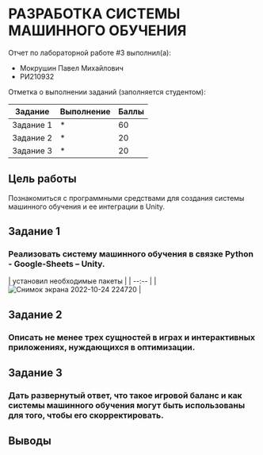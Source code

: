 # РАЗРАБОТКА СИСТЕМЫ МАШИННОГО ОБУЧЕНИЯ 
Отчет по лабораторной работе #3 выполнил(а):
- Мокрушин Павел Михайлович
- РИ210932

Отметка о выполнении заданий (заполняется студентом):

| Задание | Выполнение | Баллы |
| ------ | ------ | ------ |
| Задание 1 | * | 60 |
| Задание 2 | * | 20 |
| Задание 3 | * | 20 |

## Цель работы
Познакомиться с программными средствами для создания системы машинного обучения и ее интеграции в Unity.

## Задание 1
### Реализовать систему машинного обучения в связке Python - Google-Sheets – Unity.
| установил необходимые пакеты |
| --:-- |
| ![Снимок экрана 2022-10-24 224720](https://user-images.githubusercontent.com/101575777/197592767-8ebf88e2-91aa-49f0-9ae6-03fb27652956.png) |


## Задание 2
### Описать не менее трех сущностей в играх и интерактивных приложениях, нуждающихся в оптимизации.


## Задание 3
### Дать развернутый ответ, что такое игровой баланс и как системы машинного обучения могут быть использованы для того, чтобы его скорректировать.


## Выводы

